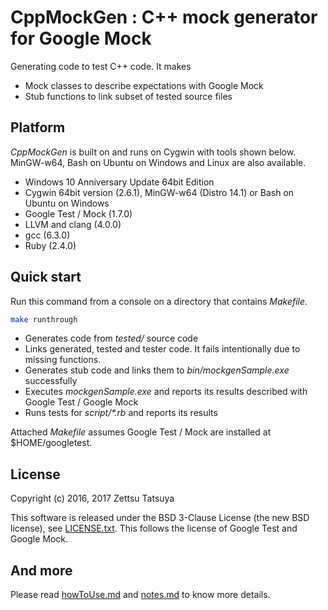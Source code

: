 # CppMockGen : C++ mock generator for Google Mock

Generating code to test C++ code. It makes
* Mock classes to describe expectations with Google Mock
* Stub functions to link subset of tested source files

## Platform

_CppMockGen_ is built on and runs on Cygwin with tools shown
below. MinGW-w64, Bash on Ubuntu on Windows and Linux are also available.

* Windows 10 Anniversary Update 64bit Edition
* Cygwin 64bit version (2.6.1), MinGW-w64 (Distro 14.1) or Bash on Ubuntu on Windows
* Google Test / Mock (1.7.0)
* LLVM and clang (4.0.0)
* gcc (6.3.0)
* Ruby (2.4.0)

## Quick start

Run this command from a console on a directory that contains _Makefile_.

```bash
make runthrough
```

* Generates code from _tested/_ source code
* Links generated, tested and tester code. It fails intentionally due
  to missing functions.
* Generates stub code and links them to _bin/mockgenSample.exe_
  successfully
* Executes _mockgenSample.exe_ and reports its results described with
  Google Test / Google Mock
* Runs tests for _script/*.rb_ and reports its results

Attached _Makefile_ assumes Google Test / Mock are installed at $HOME/googletest.

## License

Copyright (c) 2016, 2017 Zettsu Tatsuya

This software is released under the BSD 3-Clause License (the new BSD
license), see [LICENSE.txt](LICENSE.txt). This follows the license of
Google Test and Google Mock.

## And more

Please read [howToUse.md](howToUse.md) and [notes.md](notes.md) to know more details.
